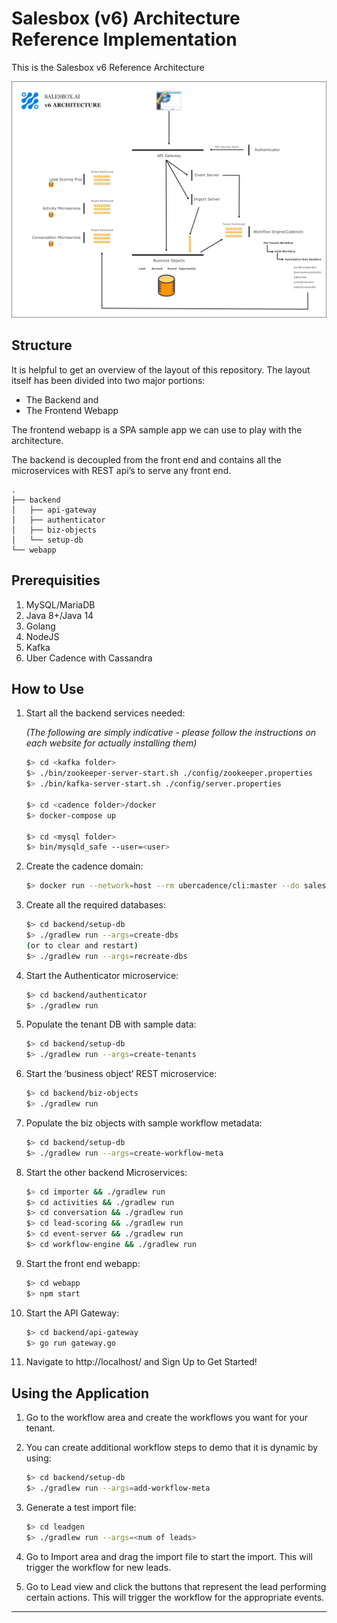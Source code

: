 # Salesbox (v6) Architecture Reference Implementation

This is the Salesbox v6 Reference Architecture

![architecture](./architecture.png)

## Structure

It is helpful to get an overview of the layout of this repository. The layout itself has been divided into two major portions:

* The Backend and
* The Frontend Webapp

The frontend webapp is a SPA sample app we can use to play with the architecture.

The backend is decoupled from the front end and contains all the microservices with REST api’s to serve any front end.

```
.
├── backend
│   ├── api-gateway
│   ├── authenticator
│   ├── biz-objects
│   └── setup-db
└── webapp
```

## Prerequisities

1. MySQL/MariaDB
2. Java 8+/Java 14
3. Golang
4. NodeJS
5. Kafka
6. Uber Cadence with Cassandra

## How to Use

1. Start all the backend services needed:

   *(The following are simply indicative - please follow the instructions on each website for actually installing them)*

   ```sh
   $> cd <kafka folder>
   $> ./bin/zookeeper-server-start.sh ./config/zookeeper.properties
   $> ./bin/kafka-server-start.sh ./config/server.properties
   
   $> cd <cadence folder>/docker
   $> docker-compose up
   
   $> cd <mysql folder>
   $> bin/mysqld_safe --user=<user>
   ```

2. Create the cadence domain:

   ```sh
   $> docker run --network=host --rm ubercadence/cli:master --do salesboxai-domain domain register -rd 1
   ```

3. Create all the required databases:

   ```sh
   $> cd backend/setup-db
   $> ./gradlew run --args=create-dbs
   (or to clear and restart)
   $> ./gradlew run --args=recreate-dbs
   ```
   
7. Start the Authenticator microservice:

   ```sh
   $> cd backend/authenticator
   $> ./gradlew run
   ```

8. Populate the tenant DB with sample data:

   ```sh
   $> cd backend/setup-db
   $> ./gradlew run --args=create-tenants
   ```

9. Start the ‘business object’ REST microservice:

   ```sh
   $> cd backend/biz-objects
   $> ./gradlew run
   ```

10. Populate the biz objects with sample workflow metadata:

    ```sh
    $> cd backend/setup-db
    $> ./gradlew run --args=create-workflow-meta
    ```

11. Start the other backend Microservices:

    ```sh
    $> cd importer && ./gradlew run
    $> cd activities && ./gradlew run
    $> cd conversation && ./gradlew run
    $> cd lead-scoring && ./gradlew run
    $> cd event-server && ./gradlew run
    $> cd workflow-engine && ./gradlew run
    ```

12. Start the front end webapp:

    ```sh
    $> cd webapp
    $> npm start
    ```

13. Start the API Gateway:

    ```sh
    $> cd backend/api-gateway
    $> go run gateway.go
    ```

14. Navigate to http://localhost/ and Sign Up to Get Started!

## Using the Application

1. Go to the workflow area and create the workflows you want for your tenant.

2. You can create additional workflow steps to demo that it is dynamic by using:

   ```sh
   $> cd backend/setup-db
   $> ./gradlew run --args=add-workflow-meta
   ```

3. Generate a test import file:

   ```sh
   $> cd leadgen
   $> ./gradlew run --args=<num of leads>
   ```

4. Go to Import area and drag the import file to start the import. This will trigger the workflow for new leads.

5. Go to Lead view and click the buttons that represent the lead performing certain actions. This will trigger the workflow for the appropriate events.

--------

